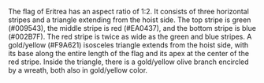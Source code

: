 The flag of Eritrea has an aspect ratio of 1:2. It consists of three horizontal stripes and a triangle extending from the hoist side. The top stripe is green (#009543), the middle stripe is red (#EA0437), and the bottom stripe is blue (#002B7F). The red stripe is twice as wide as the green and blue stripes. A gold/yellow (#F9A621) isosceles triangle extends from the hoist side, with its base along the entire length of the flag and its apex at the center of the red stripe. Inside the triangle, there is a gold/yellow olive branch encircled by a wreath, both also in gold/yellow color.